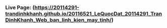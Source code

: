 ### Live Page: (https://20114291-trandinhkhanh.github.io/20116521_LeQuocDat_20114291_TranDinhKhanh_Web_ban_linh_kien_may_tinh/)
